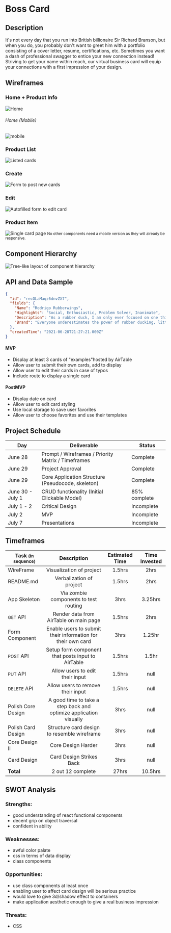 <!-- CODENAME: BANANAS -->

# Boss Card

## Description

It's not every day that you run into British billionaire Sir Richard Branson, but when you do, you probably don't want to greet him with a portfolio consisting of a cover letter, resume, certifications, etc.
Sometimes you want a dash of professional swagger to entice your new connection instead!
<br>
Striving to get your name within reach, our virtual business card will equip your connections with a first impression of your design.

## Wireframes

### Home + Product Info

![Home](/images/homePage.png)

###### Home (Mobile)

![mobile](/images/mobileHome.png)

### Product List

![Listed cards](/images/productList.png)

### Create

![Form to post new cards](/images/form.png)

### Edit

![Autofilled form to edit card](/images/edit.png)

### Product Item

![Single card page](/images/productCard.png)
<small>No other components need a mobile version as they will already be responsive.</small>

## Component Hierarchy

![Tree-like layout of component hierarchy](/images/component-hierarchy.png)

## API and Data Sample

```json
{
  "id": "recOLaMaqz6dnvZX7",
  "fields": {
    "Name": "Rodrigo Rubberwings",
    "Highlights": "Social, Enthusiastic, Problem Solver, Inanimate",
    "Description": "As a rubber duck, I am only ever focused on one thing: getting you unstuck. It's not easy being cute and sociable, but I make it look easy even in a developer's most challenging situations. It's kind of like analyzing a way of getting over a mountain. Intimidating at first, but if you make a plan first, you might notice there's a cave that takes us right through.",
    "Brand": "Everyone underestimates the power of rubber ducking, little do they know I am their secret weapon..."
  },
  "createdTime": "2021-06-28T21:27:21.000Z"
}
```

#### MVP

- Display at least 3 cards of "examples"hosted by AirTable
- Allow user to submit their own cards, add to display
- Allow user to edit their cards in case of typos
- Include route to display a single card

#### PostMVP

- Display date on card
- Allow user to edit card styling
- Use local storage to save user favorites
- Allow user to choose favorites and use their templates

## Project Schedule

| Day              | Deliverable                                        | Status       |
| ---------------- | -------------------------------------------------- | ------------ |
| June 28          | Prompt / Wireframes / Priority Matrix / Timeframes | Complete     |
| June 29          | Project Approval                                   | Complete     |
| June 29          | Core Application Structure (Pseudocode, skeleton)  | Complete     |
| June 30 - July 1 | CRUD functionality (Initial Clickable Model)       | 85% complete |
| July 1 - 2       | Critical Design                                    | Incomplete   |
| July 2           | MVP                                                | Incomplete   |
| July 7           | Presentations                                      | Incomplete   |

## Timeframes

| Task <small>(in sequence)</small> |                            Description                            | Estimated Time | Time Invested |
| --------------------------------- | :---------------------------------------------------------------: | :------------: | :-----------: |
| WireFrame                         |                     Visualization of project                      |     1.5hrs     |     2hrs      |
| README.md                         |                     Verbalization of project                      |     1.5hrs     |     2hrs      |
| App Skeleton                      |               Via zombie components to test routing               |      3hrs      |     3.25hrs      |
| <small>GET</small> API            |              Render data from AirTable on main page               |     1.5hrs     |     2hrs      |
| Form Component                    |    Enable users to submit their information for their own card    |      3hrs      |     1.25hr      |
| <small>POST</small> API           |         Setup form component that posts input to AirTable         |     1.5hrs     |     1.5hr      |
| <small>PUT</small> API            |                  Allow users to edit their input                  |     1.5hrs     |     null      |
| <small>DELETE</small> API         |                 Allow users to remove their input                 |     1.5hrs     |     null      |
| Polish Core Design                | A good time to take a step back and optimize application visually |      3hrs      |     null      |
| Polish Card Design                |            Structure card design to resemble wireframe            |      3hrs      |     null      |
| Core Design II                    |                        Core Design Harder                         |      3hrs      |     null      |
| Card Design                       |                     Card Design Strikes Back                      |      3hrs      |     null      |
| <strong>Total</strong>            |                         2 out 12 complete                         |     27hrs      |     10.5hrs      |

## SWOT Analysis

### Strengths:

- good understanding of react functional components
- decent grip on object traversal
- confident in ability

### Weaknesses:

- awful color palate
- css in terms of data display
- class components

### Opportunities:

- use class components at least once
- enabling user to affect card design will be serious practice
- would love to give 3d/shadow effect to containers
- make application aesthetic enough to give a real business impression

### Threats:

- CSS
